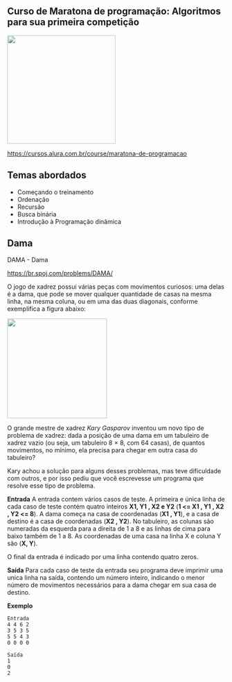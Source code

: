 Curso de Maratona de programação: Algoritmos para sua primeira competição
---------
<img src="https://www.alura.com.br/assets/api/cursos/maratona-de-programacao.svg" data-canonical-src="https://www.alura.com.br/assets/api/cursos/maratona-de-programacao.svg" width="250" height="250" />

https://cursos.alura.com.br/course/maratona-de-programacao

## Temas abordados
* Começando o treinamento
* Ordenação
* Recursão
* Busca binária
* Introdução à Programação dinâmica


## Dama
DAMA - Dama

https://br.spoj.com/problems/DAMA/

O jogo de xadrez possui várias peças com movimentos curiosos: uma delas é a dama, que pode se mover qualquer quantidade de casas na mesma linha, na mesma coluna, ou em uma das duas diagonais, conforme exemplifica a figura abaixo:

<img src="https://www.spoj.com/content/wanderley:dama.png" data-canonical-src="https://www.spoj.com/content/wanderley:dama.png" width="230" height="230" />

O grande mestre de xadrez *Kary Gasparov* inventou um novo tipo de problema de xadrez: dada a posição de uma dama em um tabuleiro de xadrez vazio (ou seja, um tabuleiro 8 × 8, com 64 casas), de quantos movimentos, no mínimo, ela precisa para chegar em outra casa do tabuleiro?

Kary achou a solução para alguns desses problemas, mas teve dificuldade com outros, e por isso pediu que você escrevesse um programa que resolve esse tipo de problema.


**Entrada**
A entrada contem vários casos de teste. A primeira e única linha de cada caso de teste contém quatro inteiros **X1, Y1 , X2 e Y2** (**1 <= X1 , Y1 , X2 , Y2 <= 8**). A dama começa na casa de coordenadas (**X1 , Y1**), e a casa de destino é a casa de coordenadas (**X2 , Y2**). No tabuleiro, as colunas são numeradas da esquerda para a direita de 1 a 8 e as linhas de cima para baixo também de 1 a 8. As coordenadas de uma casa na linha X e coluna Y são (**X, Y**).

O final da entrada é indicado por uma linha contendo quatro zeros.


**Saída**
Para cada caso de teste da entrada seu programa deve imprimir uma unica linha na saída, contendo um número inteiro, indicando o menor número de movimentos necessários para a dama chegar em sua casa de destino.


**Exemplo**

```
Entrada
4 4 6 2
3 5 3 5
5 5 4 3
0 0 0 0

Saída
1
0
2
````
